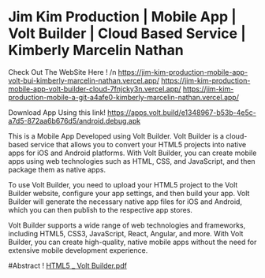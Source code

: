 # Jim Kim Production | Mobile App | Volt Builder | Cloud Based Service | Kimberly Marcelin Nathan

Check Out The WebSite Here ! /n
https://jim-kim-production-mobile-app-volt-bui-kimberly-marcelin-nathan.vercel.app/
https://jim-kim-production-mobile-app-volt-builder-cloud-7fnjcky3n.vercel.app/
https://jim-kim-production-mobile-a-git-a4afe0-kimberly-marcelin-nathan.vercel.app/

Download App Using this link!
https://apps.volt.build/e1348967-b53b-4e5c-a7d5-872aa6b676d5/android.debug.apk

This is a Mobile App Developed using Volt Builder. Volt Builder is a cloud-based service that allows you to convert your HTML5 projects into native apps for iOS and Android platforms. With Volt Builder, you can create mobile apps using web technologies such as HTML, CSS, and JavaScript, and then package them as native apps.

To use Volt Builder, you need to upload your HTML5 project to the Volt Builder website, configure your app settings, and then build your app. Volt Builder will generate the necessary native app files for iOS and Android, which you can then publish to the respective app stores.

Volt Builder supports a wide range of web technologies and frameworks, including HTML5, CSS3, JavaScript, React, Angular, and more. With Volt Builder, you can create high-quality, native mobile apps without the need for extensive mobile development experience.

#Abstract !
[HTML5 _ Volt Builder.pdf](https://github.com/Kimberly-Marcelin-Nathan/JimKimProduction_MobileApp_VoltBuilder_CloudBasedService/files/11301332/HTML5._.Volt.Builder.pdf)
